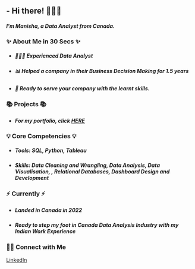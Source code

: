 ## - Hi there! 🙋🏻‍♀️
##### I'm Manisha, a Data Analyst from Canada.

### ✨ About Me in 30 Secs ✨
- ##### 👩🏻‍💻 Experienced Data Analyst
- ##### 📊 Helped a company in their Business Decision Making for 1.5 years 
- ##### 📝 Ready to serve your company with the learnt skills.
### 📚 Projects 📚
- ##### For my portfolio, click [HERE](https://github.com/manisharehal/Portfolio)
### 💡 Core Competencies 💡
- ##### Tools: SQL, Python, Tableau
- ##### Skills: Data Cleaning and Wrangling, Data Analysis, Data Visualisation, , Relational Databases, Dashboard Design and Development
### ⚡️ Currently ⚡️
- ##### Landed in Canada in 2022
- ##### Ready to step my foot in Canada Data Analysis Industry with my Indian Work Experience
### 🙌🏻 Connect with Me
[LinkedIn](https://www.linkedin.com/in/manisha-rehal-1a64aa170/)




<!---
manisharehal/manisharehal is a ✨ special ✨ repository because its `README.md` (this file) appears on your GitHub profile.
You can click the Preview link to take a look at your changes.
--->
